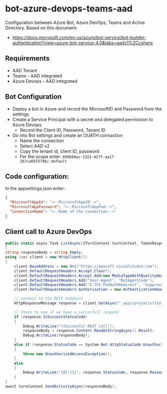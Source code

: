 # bot-azure-devops-teams-aad

Configuration between Azure Bot, Azure DevOps, Teams and Active Directory. Based on this document:

- https://docs.microsoft.com/en-us/azure/bot-service/bot-builder-authentication?view=azure-bot-service-4.0&tabs=aadv1%2Ccsharp

## Requirements

- AAD Tenant
- Teams - AAD integrated
- Azure Devops - AAD integrated

## Bot Configuration

- Deploy a bot in Azure and record the MicrosoftID and Password from the settings
- Create a Service Principal with a secret and delegated permission to Azure Devops
  - Record the Client ID, Password, Tenant ID
- Go into Bot settings and create an OUATH connaction
  - Name the connection
  - Select AAD v2
  - Copy the tenant id, client ID, password
  - For the scope enter: ```499b84ac-1321-427f-aa17-267ca6975798/.default```

## Code configuration:

In the appsettings.json enter:

```json
{
  "MicrosoftAppId": "<--MicrosoftAppID-->",
  "MicrosoftAppPassword": "<--MicrosoftAppPwd-->",
  "ConnectionName": "<--Name of the connection-->"
}
```

## Client call to Azure DevOps

```c#
public static async Task ListAsync(ITurnContext turnContext, TokenResponse tokenResponse)
{
string responseBody = string.Empty;
using (var client = new HttpClient())
{
    client.BaseAddress = new Uri("https://amxsoft.visualstudio.com");
    client.DefaultRequestHeaders.Accept.Clear();
    client.DefaultRequestHeaders.Accept.Add(new MediaTypeWithQualityHeaderValue("application/json"));
    client.DefaultRequestHeaders.Add("User-Agent", "BotAgentCode");
    client.DefaultRequestHeaders.Add("X-TFS-FedAuthRedirect", "Suppress");
    client.DefaultRequestHeaders.Authorization = new AuthenticationHeaderValue("Bearer", tokenResponse.Token);

    // connect to the REST endpoint            
    HttpResponseMessage response = client.GetAsync("_apis/projects?stateFilter=All&api-version=2.2").Result;

    // check to see if we have a succesfull respond
    if (response.IsSuccessStatusCode)
    {
        Debug.WriteLine("\tSuccesful REST call");
        responseBody = response.Content.ReadAsStringAsync().Result;
        Debug.WriteLine(responseBody);
    }
    else if (response.StatusCode == System.Net.HttpStatusCode.Unauthorized)
    {
        throw new UnauthorizedAccessException();
    }
    else
    {
        Debug.WriteLine("{0}:{1}", response.StatusCode, response.ReasonPhrase);
    }
}
await turnContext.SendActivityAsync(responseBody);
```            
